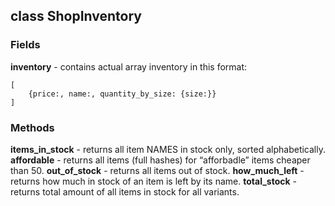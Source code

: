 ## class ShopInventory

### Fields
**inventory** - contains actual array inventory in this format:
```
[
    {price:, name:, quantity_by_size: {size:}}
]
```

### Methods

**items_in_stock** - returns all item NAMES in stock only, sorted alphabetically.
**affordable** - returns all items (full hashes) for “afforbadle” items cheaper than 50.
**out_of_stock** - returns all items out of stock.
**how_much_left** - returns how much in stock of an item is left by its name.
**total_stock** - returns total amount of all items in stock for all variants.
